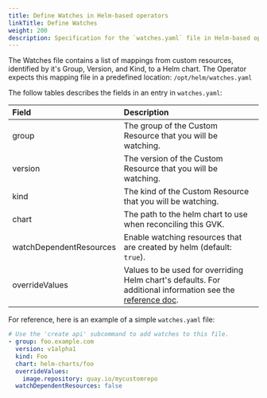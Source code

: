 ```yaml
---
title: Define Watches in Helm-based operators
linkTitle: Define Watches
weight: 200
description: Specification for the `watches.yaml` file in Helm-based operators.
---
```


The Watches file contains a list of mappings from custom resources, identified
by it's Group, Version, and Kind, to a Helm chart. The Operator
expects this mapping file in a predefined location: `/opt/helm/watches.yaml`

The follow tables describes the fields in an entry in `watches.yaml`:

| Field                   | Description |
| :---------------------- | :---------- |
| group                   | The group of the Custom Resource that you will be watching. |
| version                 | The version of the Custom Resource that you will be watching. |
| kind                    | The kind of the Custom Resource that you will be watching. |
| chart                   | The path to the helm chart to use when reconciling this GVK.  |
| watchDependentResources | Enable watching resources that are created by helm (default: `true`). |
| overrideValues          | Values to be used for overriding Helm chart's defaults. For additional information see the [reference doc][override-values]. |


For reference, here is an example of a simple `watches.yaml` file:

```yaml
# Use the 'create api' subcommand to add watches to this file.
- group: foo.example.com
  version: v1alpha1
  kind: Foo
  chart: helm-charts/foo
  overrideValues:
    image.repository: quay.io/mycustomrepo
  watchDependentResources: false   
```

[override-values]: /docs/building-operators/helm/reference/advanced_features/override_values/
